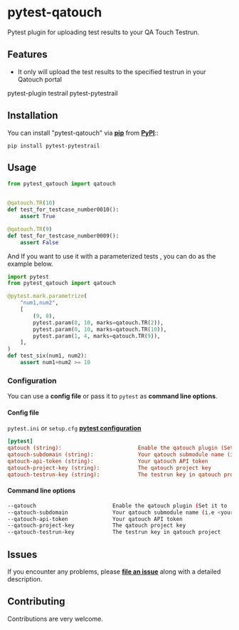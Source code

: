 # pytest-qatouch

Pytest plugin for uploading test results to your QA Touch Testrun.

## Features

- It only will upload the test results to the specified testrun in your Qatouch portal

pytest-plugin testrail pytest-pytestrail

## Installation

You can install "pytest-qatouch" via **[pip](https://pypi.org/project/pip/)** from **[PyPI](https://pypi.org/project/pytest-qatouch/)**::

```shell
pip install pytest-pytestrail
```

## Usage

```python
from pytest_qatouch import qatouch


@qatouch.TR(10)
def test_for_testcase_number0010():
    assert True

@qatouch.TR(9)
def test_for_testcase_number0009():
    assert False
```

And If you want to use it with a parameterized tests , you can do as the example below.

```python
import pytest
from pytest_qatouch import qatouch

@pytest.mark.parametrize(
    "num1,num2",
    [
        (9, 8),
        pytest.param(8, 10, marks=qatouch.TR(2)),
        pytest.param(0, 10, marks=qatouch.TR(10)),
        pytest.param(1, 4, marks=qatouch.TR(9)),
    ],
)
def test_six(num1, num2):
    assert num1+num2 >= 10
```

### Configuration

You can use a **config file** or pass it to `pytest` as **command line options**.

#### Config file

`pytest.ini` or `setup.cfg` **[pytest configuration](https://docs.pytest.org/en/latest/customize.html)**

```ini
[pytest]
qatouch (string):                        Enable the qatouch plugin (Set it to 'True' to enable it)
qatouch-subdomain (string):              Your qatouch submodule name (i.e <your_subdomain>.qatouch.com)
qatouch-api-token (string):              Your qatouch API token
qatouch-project-key (string):            The qatouch project key
qatouch-testrun-key (string):            The testrun key in qatouch project
```

#### Command line options

```bash
--qatouch                        Enable the qatouch plugin (Set it to 'True' to enable it)
--qatouch-subdomain              Your qatouch submodule name (i.e <your_subdomain>.qatouch.com)
--qatouch-api-token              Your qatouch API token
--qatouch-project-key            The qatouch project key
--qatouch-testrun-key            The testrun key in qatouch project
```

## Issues

If you encounter any problems, please **[file an issue](https://github.com/MohamedRaslan/pytest-qatouch/issues)** along with a detailed description.

## Contributing

Contributions are very welcome.

